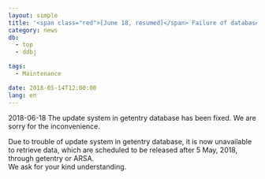 ```yaml
---
layout: simple
title: '<span class="red">[June 18, resumed]</span> Failure of database update in getentry and ARSA'
category: news
db:
  - top
  - ddbj

tags:
  - Maintenance

date: 2018-05-14T12:00:00
lang: en
---
```


<p><span class="red">2018-06-18 The update system in getentry database has been fixed. We are sorry for the inconvenience.</span></p>

<p>Due to trouble of update system in getentry database, it is now unavailable to retrieve data, which are scheduled to be released after 5 May, 2018, through getentry or ARSA.<br>We ask for your kind understanding.</p>
